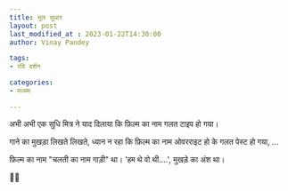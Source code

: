 ```yaml
---
title: भूल सुधार
layout: post
last_modified_at : 2023-01-22T14:30:00
author: Vinay Pandey

tags:
- रवि दर्शन

categories:
- मध्यम

---
```


अभी अभी एक सुधि मित्र ने याद दिलाया कि फ़िल्म का नाम गलत टाइप हो गया। 

गाने का मुखड़ा लिखते लिखते, ध्यान न रहा कि फ़िल्म का नाम ओवरराइट हो के गलत पेस्ट हो गया, ...

फ़िल्म का नाम "चलती का नाम गाड़ी" था। 'हम थे वो थी....', मुखड़े का अंश था। 

🙏🙏
